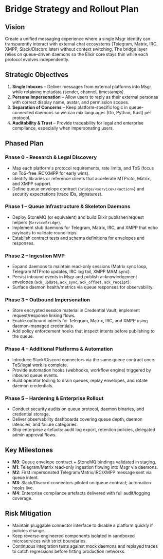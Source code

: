 # Bridge Strategy and Rollout Plan

## Vision
Create a unified messaging experience where a single Msgr identity can transparently interact with external chat ecosystems (Telegram, Matrix, IRC, XMPP, Slack/Discord later) without context switching. The bridge layer relies on queue-driven daemons so the Elixir core stays thin while each protocol evolves independently.

## Strategic Objectives
1. **Single Inboxes** – Deliver messages from external platforms into Msgr while retaining metadata (sender, channel, timestamps).
2. **Persona Impersonation** – Allow users to reply as their external personas with correct display name, avatar, and permission scopes.
3. **Separation of Concerns** – Keep platform-specific logic in queue-connected daemons so we can mix languages (Go, Python, Rust) per protocol.
4. **Auditability & Trust** – Provide traceability for legal and enterprise compliance, especially when impersonating users.

## Phased Plan
### Phase 0 – Research & Legal Discovery
- Map each platform's protocol requirements, rate limits, and ToS (focus on ToS-free IRC/XMPP for early wins).
- Identify libraries or reference clients that accelerate MTProto, Matrix, and XMPP support.
- Define queue envelope contract (`bridge/<service>/<action>`) and security expectations (trace IDs, signatures).

### Phase 1 – Queue Infrastructure & Skeleton Daemons
- Deploy StoneMQ (or equivalent) and build Elixir publisher/request helpers (`ServiceBridge`).
- Implement stub daemons for Telegram, Matrix, IRC, and XMPP that echo payloads to validate round-trips.
- Establish contract tests and schema definitions for envelopes and responses.

### Phase 2 – Ingestion MVP
- Expand daemons to maintain read-only sessions (Matrix sync loop, Telegram MTProto updates, IRC log tail, XMPP MAM sync).
- Persist inbound events in Msgr and publish acknowledgement envelopes (`ack_update`, `ack_sync`, `ack_offset`, `ack_receipt`).
- Surface daemon health/metrics via queue responses for observability.

### Phase 3 – Outbound Impersonation
- Store encrypted session material in Credential Vault; implement request/response linking flows.
- Enable outbound intents for Telegram, Matrix, IRC, and XMPP using daemon-managed credentials.
- Add policy enforcement hooks that inspect intents before publishing to the queue.

### Phase 4 – Additional Platforms & Automation
- Introduce Slack/Discord connectors via the same queue contract once ToS/legal work is complete.
- Provide automation hooks (webhooks, workflow engine) triggered by inbound queue events.
- Build operator tooling to drain queues, replay envelopes, and rotate daemon credentials.

### Phase 5 – Hardening & Enterprise Rollout
- Conduct security audits on queue protocol, daemon binaries, and credential storage.
- Deliver observability dashboards covering queue depth, daemon latencies, and failure categories.
- Ship enterprise artefacts: audit log export, retention policies, delegated admin approval flows.

## Key Milestones
- **M0**: Queue envelope contract + StoneMQ bindings validated in staging.
- **M1**: Telegram/Matrix read-only ingestion flowing into Msgr via daemons.
- **M2**: First impersonated Telegram/Matrix/IRC/XMPP message sent via queue intent.
- **M3**: Slack/Discord connectors piloted on queue contract; automation hooks live.
- **M4**: Enterprise compliance artefacts delivered with full audit/logging coverage.

## Risk Mitigation
- Maintain pluggable connector interface to disable a platform quickly if policies change.
- Keep reverse-engineered components isolated in sandboxed microservices with strict boundaries.
- Continuous integration tests against mock daemons and replayed traces to catch regressions before hitting production networks.

